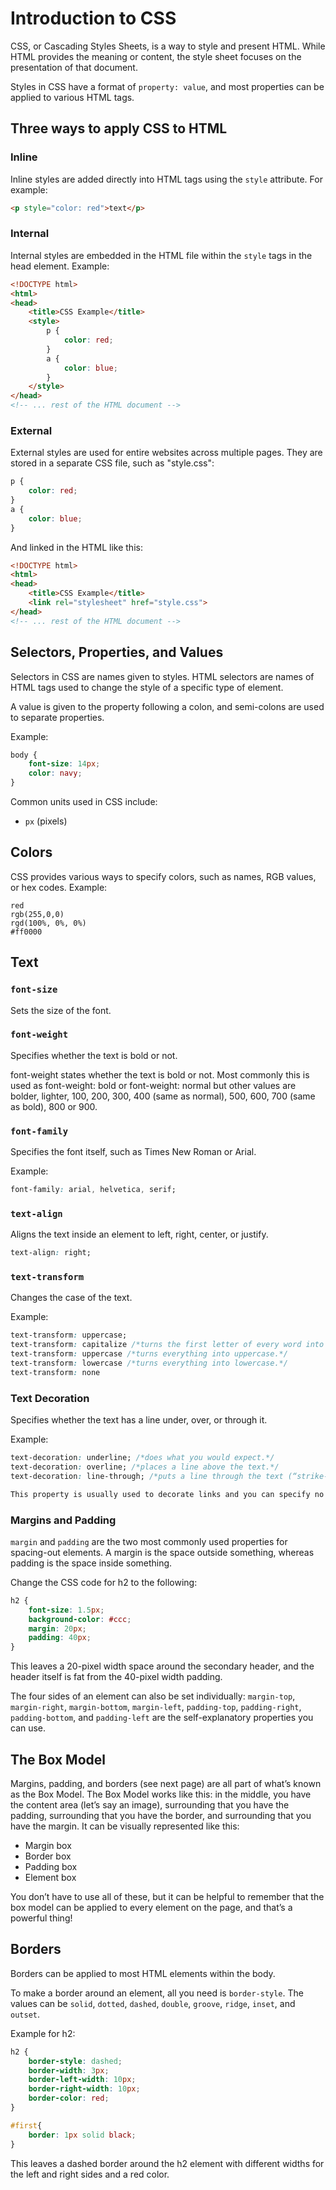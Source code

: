# Introduction to CSS

CSS, or Cascading Styles Sheets, is a way to style and present HTML. While HTML provides the meaning or content, the style sheet focuses on the presentation of that document.

Styles in CSS have a format of `property: value`, and most properties can be applied to various HTML tags.

## Three ways to apply CSS to HTML

### Inline

Inline styles are added directly into HTML tags using the `style` attribute. For example:

```html
<p style="color: red">text</p>
```

### Internal

Internal styles are embedded in the HTML file within the `style` tags in the head element. Example:

```html
<!DOCTYPE html>
<html>
<head>
    <title>CSS Example</title>
    <style>
        p {
            color: red;
        }
        a {
            color: blue;
        }
    </style>
</head>
<!-- ... rest of the HTML document -->
```

### External

External styles are used for entire websites across multiple pages. They are stored in a separate CSS file, such as "style.css":

```css
p {
    color: red;
}
a {
    color: blue;
}
```

And linked in the HTML like this:

```html
<!DOCTYPE html>
<html>
<head>
    <title>CSS Example</title>
    <link rel="stylesheet" href="style.css">
</head>
<!-- ... rest of the HTML document -->
```

## Selectors, Properties, and Values

Selectors in CSS are names given to styles. HTML selectors are names of HTML tags used to change the style of a specific type of element.

A value is given to the property following a colon, and semi-colons are used to separate properties.

Example:

```css
body {
    font-size: 14px;
    color: navy;
}
```

Common units used in CSS include:
- `px` (pixels)

## Colors

CSS provides various ways to specify colors, such as names, RGB values, or hex codes. Example:

```
red
rgb(255,0,0)
rgd(100%, 0%, 0%)
#ff0000
```

## Text

### `font-size`

Sets the size of the font.

### `font-weight`

Specifies whether the text is bold or not.

font-weight states whether the text is bold or not. Most commonly this is used as font-weight: bold or font-weight: normal but other values are bolder, lighter, 100, 200, 300, 400 (same as normal), 500, 600, 700 (same as bold), 800 or 900.

### `font-family`

Specifies the font itself, such as Times New Roman or Arial.

Example:

```css
font-family: arial, helvetica, serif;
```

### `text-align`

Aligns the text inside an element to left, right, center, or justify.

```css
text-align: right;
```

### `text-transform`

Changes the case of the text.

Example:

```css
text-transform: uppercase;
text-transform: capitalize /*turns the first letter of every word into uppercase.*/
text-transform: uppercase /*turns everything into uppercase.*/
text-transform: lowercase /*turns everything into lowercase.*/
text-transform: none
```

### Text Decoration


Specifies whether the text has a line under, over, or through it.

Example:

```css
text-decoration: underline; /*does what you would expect.*/
text-decoration: overline; /*places a line above the text.*/
text-decoration: line-through; /*puts a line through the text (“strike-through”).*/

This property is usually used to decorate links and you can specify no underline with text-decoration: none.
```
### Margins and Padding

`margin` and `padding` are the two most commonly used properties for spacing-out elements. A margin is the space outside something, whereas padding is the space inside something.

Change the CSS code for h2 to the following:

```css
h2 {
    font-size: 1.5px;
    background-color: #ccc;
    margin: 20px;
    padding: 40px;
}
```


This leaves a 20-pixel width space around the secondary header, and the header itself is fat from the 40-pixel width padding.

The four sides of an element can also be set individually: `margin-top`, `margin-right`, `margin-bottom`, `margin-left`, `padding-top`, `padding-right`, `padding-bottom`, and `padding-left` are the self-explanatory properties you can use.

## The Box Model

Margins, padding, and borders (see next page) are all part of what’s known as the Box Model. The Box Model works like this: in the middle, you have the content area (let’s say an image), surrounding that you have the padding, surrounding that you have the border, and surrounding that you have the margin. It can be visually represented like this:

- Margin box
- Border box
- Padding box
- Element box

You don’t have to use all of these, but it can be helpful to remember that the box model can be applied to every element on the page, and that’s a powerful thing!


## Borders

Borders can be applied to most HTML elements within the body.

To make a border around an element, all you need is `border-style`. The values can be `solid`, `dotted`, `dashed`, `double`, `groove`, `ridge`, `inset`, and `outset`.

Example for h2:

```css
h2 {
    border-style: dashed;
    border-width: 3px;
    border-left-width: 10px;
    border-right-width: 10px;
    border-color: red;
}

#first{
    border: 1px solid black;
}
```

This leaves a dashed border around the h2 element with different widths for the left and right sides and a red color.